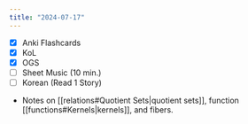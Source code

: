 ```yaml
---
title: "2024-07-17"
---
```


- [x] Anki Flashcards
- [x] KoL
- [x] OGS
- [ ] Sheet Music (10 min.)
- [ ] Korean (Read 1 Story)

* Notes on [[relations#Quotient Sets|quotient sets]], function [[functions#Kernels|kernels]], and fibers.